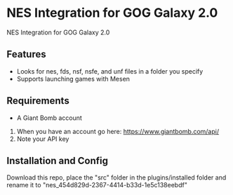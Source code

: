 # NES Integration for GOG Galaxy 2.0
NES Integration for GOG Galaxy 2.0

## Features
* Looks for nes, fds, nsf, nsfe, and unf files in a folder you specify
* Supports launching games with Mesen

## Requirements
* A Giant Bomb account

1. When you have an account go here: https://www.giantbomb.com/api/
2. Note your API key

## Installation and Config

Download this repo, place the "src" folder in the plugins/installed folder and rename it to "nes_454d829d-2367-4414-b33d-1e5c138eebdf"